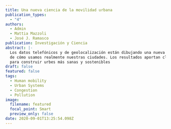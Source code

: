 ```yaml
---
title: Una nueva ciencia de la movilidad urbana
publication_types:
  - "4"
authors:
  - Admin
  - Mattia Mazzoli
  - José J. Ramasco
publication: Investigación y Ciencia
abstract: |-
  Los datos telefónicos y de geolocalización están dibujando una nueva imagen
  de cómo usamos realmente nuestras ciudades. Los resultados aportan claves
  para construir urbes más sanas y sostenibles
draft: false
featured: false
tags:
  - Human mobility
  - Urban Systems
  - Congestion
  - Pollution
image:
  filename: featured
  focal_point: Smart
  preview_only: false
date: 2020-09-01T13:25:54.098Z
---
```

